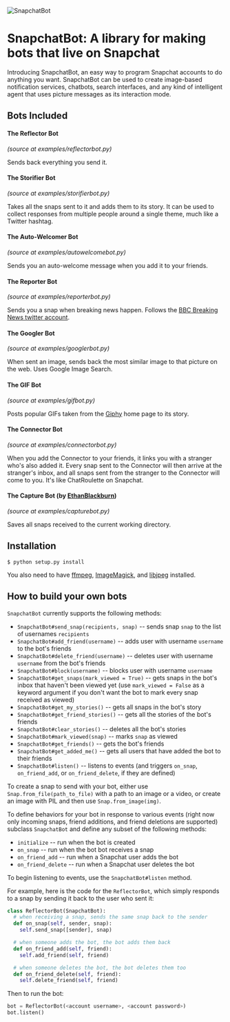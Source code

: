 ![SnapchatBot](http://i.imgur.com/s8XADUn.png?1)

# SnapchatBot: A library for making bots that live on Snapchat

Introducing SnapchatBot, an easy way to program Snapchat accounts to do anything you want.
SnapchatBot can be used to create image-based notification services, chatbots, search interfaces,
and any kind of intelligent agent that uses picture messages as its interaction mode.

## Bots Included

#### The Reflector Bot
*(source at examples/reflectorbot.py)*

Sends back everything you send it.

#### The Storifier Bot
*(source at examples/storifierbot.py)*

Takes all the snaps sent to it and adds them to its story. It can be used to collect responses
from multiple people around a single theme, much like a Twitter hashtag.

#### The Auto-Welcomer Bot
*(source at examples/autowelcomebot.py)*

Sends you an auto-welcome message when you add it to your friends.

#### The Reporter Bot
*(source at examples/reporterbot.py)*

Sends you a snap when breaking news happen. Follows the [BBC Breaking News twitter account](https://twitter.com/bbcbreaking).

#### The Googler Bot
*(source at examples/googlerbot.py)*

When sent an image, sends back the most similar image to that picture on the web. Uses Google Image Search.

#### The GIF Bot
*(source at examples/gifbot.py)*

Posts popular GIFs taken from the [Giphy](http://giphy.com) home page to its story.

#### The Connector Bot
*(source at examples/connectorbot.py)*

When you add the Connector to your friends, it links you with a stranger who's also added it. Every snap sent to the Connector will then arrive at the stranger's inbox, and all snaps sent from the stranger to the Connector will come to you. It's like ChatRoulette on Snapchat.

#### The Capture Bot (by [EthanBlackburn](https://github.com/EthanBlackburn))
*(source at examples/capturebot.py)*

Saves all snaps received to the current working directory.

## Installation

    $ python setup.py install

You also need to have [ffmpeg](https://www.ffmpeg.org/), [ImageMagick](http://www.imagemagick.org/), and [libjpeg](http://libjpeg.sourceforge.net/) installed.

## How to build your own bots

`SnapchatBot` currently supports the following methods:

* `SnapchatBot#send_snap(recipients, snap)` -- sends snap `snap` to the list of usernames `recipients`
* `SnapchatBot#add_friend(username)` -- adds user with username `username` to the bot's friends
* `SnapchatBot#delete_friend(username)` -- deletes user with username `username` from the bot's friends
* `SnapchatBot#block(username)` -- blocks user with username `username`
* `SnapchatBot#get_snaps(mark_viewed = True)` -- gets snaps in the bot's inbox that haven't been viewed yet (use `mark_viewed = False` as a keyword argument if you don't want the bot to mark every snap received as viewed)
* `SnapchatBot#get_my_stories()` -- gets all snaps in the bot's story
* `SnapchatBot#get_friend_stories()` -- gets all the stories of the bot's friends
* `SnapchatBot#clear_stories()` -- deletes all the bot's stories
* `SnapchatBot#mark_viewed(snap)` -- marks `snap` as viewed
* `SnapchatBot#get_friends()` -- gets the bot's friends
* `SnapchatBot#get_added_me()` -- gets all users that have added the bot to their friends
* `SnapchatBot#listen()` -- listens to events (and triggers `on_snap`, `on_friend_add`, or `on_friend_delete`, if they are defined)

To create a snap to send with your bot, either use `Snap.from_file(path_to_file)` with a path
to an image or a video, or create an image with PIL and then use `Snap.from_image(img)`.

To define behaviors for your bot in response to various events (right now only
incoming snaps, friend additions, and friend deletions are supported) subclass `SnapchatBot`
and define any subset of the following methods:

* `initialize` -- run when the bot is created
* `on_snap` -- run when the bot bot receives a snap
* `on_friend_add` -- run when a Snapchat user adds the bot
* `on_friend_delete` -- run when a Snapchat user deletes the bot

To begin listening to events, use the `SnapchatBot#listen` method.

For example, here is the code for the `ReflectorBot`, which simply responds to a snap by sending it
back to the user who sent it:

```python
class ReflectorBot(SnapchatBot):
  # when receiving a snap, sends the same snap back to the sender
  def on_snap(self, sender, snap):
    self.send_snap([sender], snap)

  # when someone adds the bot, the bot adds them back
  def on_friend_add(self, friend):
    self.add_friend(self, friend)

  # when someone deletes the bot, the bot deletes them too
  def on_friend_delete(self, friend):
    self.delete_friend(self, friend)
```

Then to run the bot:

```python
bot = ReflectorBot(<account username>, <account password>)
bot.listen()
```
